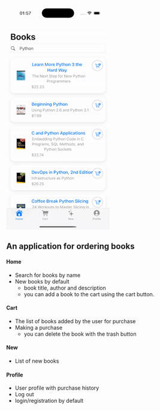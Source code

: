 ![image](https://github.com/aleksandra0KR/BookShop/blob/main/ezgif-3d7cd1c8304e83.gif)

## An application for ordering books

#### Home

- Search for books by name
- New books by default
    - book title, author and description 
    - you can add a book to the cart using the cart button.

#### Cart
- The list of books added by the user for purchase
- Making a purchase
    - you can delete the book with the trash button
#### New
- List of new books

#### Profile
- User profile with purchase history
- Log out
- login/registration by default

